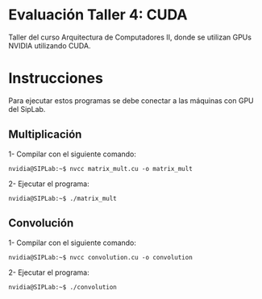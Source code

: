 # Evaluación Taller 4: CUDA
Taller del curso Arquitectura de Computadores II, donde se utilizan GPUs NVIDIA utilizando CUDA.

# Instrucciones
Para ejecutar estos programas se debe conectar a las máquinas con GPU del SipLab.

## Multiplicación
1- Compilar con el siguiente comando: 
  ```console
  nvidia@SIPLab:~$ nvcc matrix_mult.cu -o matrix_mult

  ```
2- Ejecutar el programa:
  ```console
  nvidia@SIPLab:~$ ./matrix_mult

  ```
## Convolución
1- Compilar con el siguiente comando: 
  ```console
  nvidia@SIPLab:~$ nvcc convolution.cu -o convolution

  ```
2- Ejecutar el programa:
  ```console
  nvidia@SIPLab:~$ ./convolution

  ```